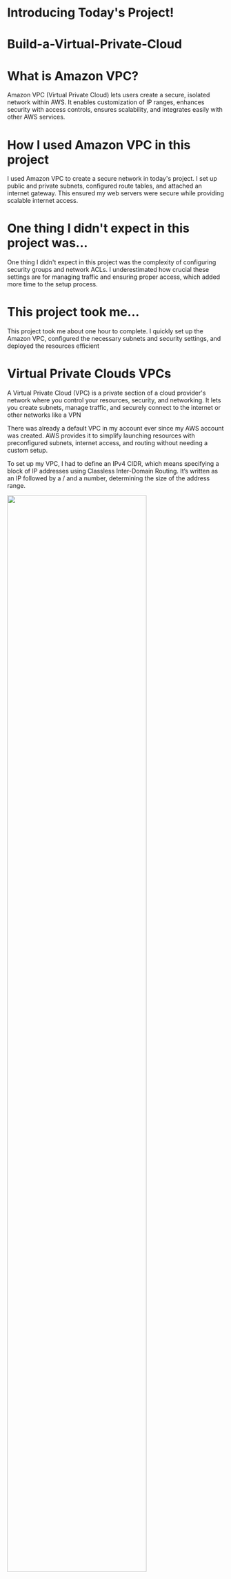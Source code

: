 # Introducing Today's Project!

# Build-a-Virtual-Private-Cloud

# What is Amazon VPC?

Amazon VPC (Virtual Private Cloud) lets users create a secure, isolated
network within AWS. It enables customization of IP ranges, enhances security
with access controls, ensures scalability, and integrates easily with other AWS
services.

# How I used Amazon VPC in this project

I used Amazon VPC to create a secure network in today's project. I set up
public and private subnets, configured route tables, and attached an internet
gateway. This ensured my web servers were secure while providing scalable
internet access.


# One thing I didn't expect in this project was...

One thing I didn't expect in this project was the complexity of configuring
security groups and network ACLs. I underestimated how crucial these settings
are for managing traffic and ensuring proper access, which added more time to
the setup process.

# This project took me...

This project took me about one hour to complete. I quickly set up the Amazon
VPC, configured the necessary subnets and security settings, and deployed
the resources efficient

# Virtual Private Clouds VPCs

A Virtual Private Cloud (VPC) is a private section of a cloud provider's network
where you control your resources, security, and networking. It lets you create
subnets, manage traffic, and securely connect to the internet or other networks
like a VPN

There was already a default VPC in my account ever since my AWS account
was created. AWS provides it to simplify launching resources with preconfigured subnets, internet access, and routing without needing a custom
setup.

To set up my VPC, I had to define an IPv4 CIDR, which means specifying a
block of IP addresses using Classless Inter-Domain Routing. Itʼs written as an IP
followed by a / and a number, determining the size of the address range.

<img src="4.png" height="80%" width="80%"/>

# Subnets

Subnets are smaller segments of a larger network that help organize and
manage IP addresses within a VPC. They can be public or private, enhancing
security and traffic control while optimizing resource allocation and
accessibility.

There are already subnets in my account, one for every Availability Zone in my
default VPC. These subnets simplify resource deployment by providing a
ready-to-use network setup with public IP access, allowing for quick and
efficient launches

I named my subnet Public 1, but that doesnʼt automatically make it a public
subnet. For a subnet to be public, it must have a route table with a route to an
internet gateway, and instances within it need public IP addresses assigned.

# Internet gateways

Internet gateways are components in a VPC that enable communication
between resources and the Internet. They allow instances in public subnets to
access the internet, providing a target in route tables and enabling network
address translation (NAT).

Attaching an internet gateway to a VPC enables direct communication between
the VPC and the internet. This allows instances in public subnets to access the
internet and receive inbound traffic for hosting applications.

